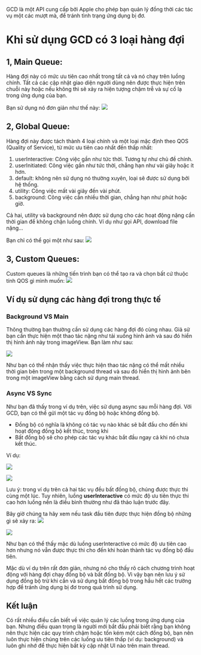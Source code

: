 GCD là một API cung cấp bởi Apple cho phép bạn quản lý đồng thời các tác vụ một các mượt mà, để tránh tình trạng ứng dụng bị đơ.

# Khi sử dụng GCD có 3 loại hàng đợi
## 1, Main Queue:
Hàng đợi này có mức ưu tiên cao nhất trong tất cả và nó chạy trên luồng chính. Tất cả các cập nhật giao diện người dùng nên được thực hiện trên chuỗi này hoặc nếu không thì sẽ xảy ra hiện tượng chậm trễ và sự cố lạ trong ứng dụng của bạn.

Bạn sử dụng nó đơn giản như thế này:
![](https://images.viblo.asia/d7c01307-c3ea-4c08-b553-c8c1c886a6c4.png)

## 2, Global Queue:
Hàng đợi này được tách thành 4 loại chính và một loại mặc định theo QOS (Quality of Service), từ mức ưu tiên cao nhất đến thấp nhất:

1. userInteractive: Công việc gần như tức thời. Tương tự như chủ đề chính.
2. userInitiated: Công việc gần như tức thời, chẳng hạn như vài giây hoặc ít hơn.
3. default: không nên sử dụng nó thường xuyên, loại sẽ được sử dụng bởi hệ thống.
4. utility: Công việc mất vài giây đến vài phút.
5. background: Công việc cần nhiều thời gian, chẳng hạn như phút hoặc giờ.

Cả hai, utility và background nên được sử dụng cho các hoạt động nặng cần thời gian để không chặn luồng chính. Ví dụ như gọi API, download file nặng...

Bạn chỉ có thể gọi một như sau:
![](https://images.viblo.asia/0d45e123-8788-4e2d-a231-837e8cb6813d.png)

## 3, Custom Queues:
Custom queues là những tiến trình bạn có thể tạo ra và chọn bất cứ thuộc tính QOS gì mình muốn:
![](https://images.viblo.asia/47ac4b8b-b46f-416c-8c23-06f2d39c0d38.png)

## Ví dụ sử dụng các hàng đợi trong thực tế

### Background VS Main
Thông thường bạn thường cần sử dụng các hàng đợi đó cùng nhau. 
Giả sử bạn cần thực hiện một thao tác nặng như tải xuống hình ảnh và sau đó hiển thị hình ảnh này trong imageView. Bạn làm như sau:

![](https://images.viblo.asia/29ca329f-294d-477e-bf97-78ea91e00dd4.png)

Như bạn có thể nhận thấy việc thực hiện thao tác nặng có thể mất nhiều thời gian bên trong một background thread và sau đó hiển thị hình ảnh bên trong một imageView bằng cách sử dụng main thread.

### Async VS Sync
Như bạn đã thấy trong ví dụ trên, việc sử dụng async sau mỗi hàng đợi.
Với GCD, bạn có thể gửi một tác vụ đồng bộ hoặc không đồng bộ. 
- Đồng bộ có nghĩa là không có tác vụ nào khác sẽ bắt đầu cho đến khi hoạt động đồng bộ kết thúc, trong khi 
- Bất đồng bộ sẽ cho phép các tác vụ khác bắt đầu ngay cả khi nó chưa kết thúc. 

Ví dụ:

![](https://images.viblo.asia/1973447b-a25e-48c9-802b-f1b3033c6a1c.png)

![](https://images.viblo.asia/0887681a-73a7-4005-ace6-e12d2f6d8ad2.png)

Lưu ý: trong ví dụ trên cả hai tác vụ đều bất đồng bộ, chúng được thực thi cùng một lúc. 
Tuy nhiên, luồng **userInteractive** có mức độ ưu tiên thực thi cao hơn luồng nền là điều bình thường như đã thảo luận trước đây. 

Bây giờ chúng ta hãy xem nếu task đầu tiên được thực hiện đồng bộ những gì sẽ xảy ra:
![](https://images.viblo.asia/d407d246-ffa7-42b8-ae10-2bff18285611.png)

![](https://images.viblo.asia/1ebd7b8d-f62e-4f78-bc1d-c5ff4b2c26dc.png)

Như bạn có thể thấy mặc dù luồng userInteractive có mức độ ưu tiên cao hơn nhưng nó vẫn được thực thi cho đến khi hoàn thành tác vụ đồng bộ đầu tiên. 

Mặc dù ví dụ trên rất đơn giản, nhưng nó cho thấy rõ cách chương trình hoạt động với hàng đợi chạy đồng bộ và bất đồng bộ. 
Vì vậy bạn nên lưu ý sử dụng đồng bộ trừ khi cần và sử dụng bất đồng bộ trong hầu hết các trường hợp để tránh ứng dụng bị đơ trong quá trình sử dụng.

## Kết luận
Có rất nhiều điều cần biết về việc quản lý các luồng trong ứng dụng của bạn. 
Nhưng điều quan trọng là người mới bắt đầu phải biết rằng bạn không nên thực hiện các quy trình chậm hoặc tốn kém một cách đồng bộ, bạn nên luôn thực hiện chúng trên các luồng ưu tiên thấp (ví dụ: background) và luôn ghi nhớ để thực hiện bất kỳ cập nhật UI nào trên main thread.
